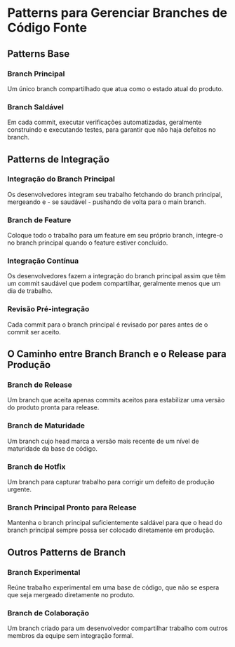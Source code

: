 # Patterns para Gerenciar Branches de Código Fonte



## Patterns Base

### Branch Principal

Um único branch compartilhado que atua como o estado atual do produto.

### Branch Saldável

Em cada commit, executar verificações automatizadas, geralmente construindo e executando testes, para garantir que não haja defeitos no branch.

## Patterns de Integração

### Integração do Branch Principal

Os desenvolvedores integram seu trabalho fetchando do branch principal, mergeando e - se saudável - pushando de volta para o main branch.

### Branch de Feature

Coloque todo o trabalho para um feature em seu próprio branch, integre-o no branch principal quando o feature estiver concluído.

### Integração Contínua

Os desenvolvedores fazem a integração do branch principal assim que têm um commit saudável que podem compartilhar, geralmente menos que um dia de trabalho.

### Revisão Pré-integração

Cada commit para o branch principal é revisado por pares antes de o commit ser aceito.

## O Caminho entre Branch Branch e o Release para Produção

### Branch de Release

Um branch que aceita apenas commits aceitos para estabilizar uma versão do produto pronta para release.

### Branch de Maturidade

Um branch cujo head marca a versão mais recente de um nível de maturidade da base de código.

### Branch de Hotfix

Um branch para capturar trabalho para corrigir um defeito de produção urgente.

### Branch Principal Pronto para Release

Mantenha o branch principal suficientemente saldável para que o head do branch principal sempre possa ser colocado diretamente em produção.

## Outros Patterns de Branch

### Branch Experimental

Reúne trabalho experimental em uma base de código, que não se espera que seja mergeado diretamente no produto.

### Branch de Colaboração

Um branch criado para um desenvolvedor compartilhar trabalho com outros membros da equipe sem integração formal.


